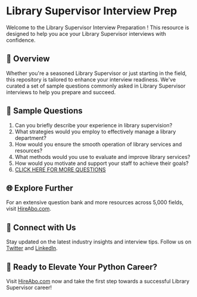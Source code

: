 # Library Supervisor Interview Prep

Welcome to the Library Supervisor Interview Preparation ! This resource is designed to help you ace your Library Supervisor interviews with confidence.

## 🚀 Overview

Whether you're a seasoned Library Supervisor or just starting in the field, this repository is tailored to enhance your interview readiness. We've curated a set of sample questions commonly asked in Library Supervisor interviews to help you prepare and succeed.

## 📝 Sample Questions

1. Can you briefly describe your experience in library supervision?
2. What strategies would you employ to effectively manage a library department?
3. How would you ensure the smooth operation of library services and resources?
4. What methods would you use to evaluate and improve library services?
5. How would you motivate and support your staff to achieve their goals?
6. [CLICK HERE FOR MORE QUESTIONS](https://hireabo.com/job/18_0_36/Library%20Supervisor)

## 🌐 Explore Further

For an extensive question bank and more resources across 5,000 fields, visit [HireAbo.com](https://www.hireabo.com).

## 📱 Connect with Us

Stay updated on the latest industry insights and interview tips. Follow us on [Twitter](https://twitter.com/hireabo) and [LinkedIn](https://www.linkedin.com/in/hire-abo-3609972a8/).

## 🚀 Ready to Elevate Your Python Career?

Visit [HireAbo.com](https://www.hireabo.com) now and take the first step towards a successful Library Supervisor career!